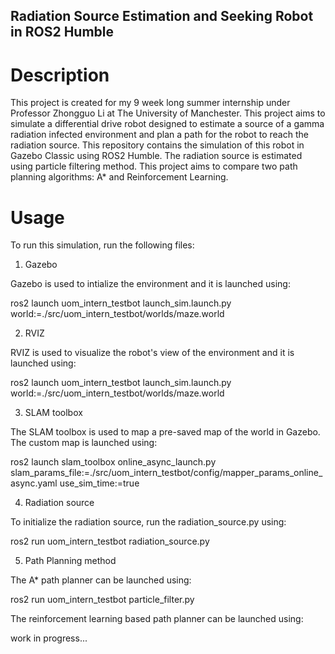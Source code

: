 ## Radiation Source Estimation and Seeking Robot in ROS2 Humble

# Description
This project is created for my 9 week long summer internship under Professor Zhongguo Li at The University of Manchester. This project aims to simulate a differential drive robot designed to estimate a source of a gamma radiation infected environment and plan a path for the robot to reach the radiation source. This repository contains the simulation of this robot in Gazebo Classic using ROS2 Humble. The radiation source is estimated using particle filtering method. This project aims to compare two path planning algorithms: A* and Reinforcement Learning.
# Usage
To run this simulation, run the following files:
1. Gazebo

Gazebo is used to intialize the environment and it is launched using:

ros2 launch uom_intern_testbot launch_sim.launch.py world:=./src/uom_intern_testbot/worlds/maze.world

2. RVIZ

RVIZ is used to visualize the robot's view of the environment and it is launched using:

ros2 launch uom_intern_testbot launch_sim.launch.py world:=./src/uom_intern_testbot/worlds/maze.world

3. SLAM toolbox

The SLAM toolbox is used to map a pre-saved map of the world in Gazebo. The custom map is launched using:

ros2 launch slam_toolbox online_async_launch.py slam_params_file:=./src/uom_intern_testbot/config/mapper_params_online_async.yaml use_sim_time:=true

4. Radiation source

To initialize the radiation source, run the radiation_source.py using:

ros2 run uom_intern_testbot radiation_source.py

5. Path Planning method

The A* path planner can be launched using:

ros2 run uom_intern_testbot particle_filter.py

The reinforcement learning based path planner can be launched using:

work in progress...
